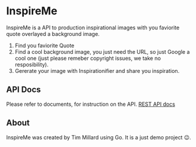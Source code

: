 # InspireMe

InspireMe is a API to production inspirational images with you faviorite quote overlayed a background image.

1. Find you faviorite Quote
2. Find a cool background image, you just need the URL, so just Google a cool one (just please remeber copyright issues, we take no resposibility).
3. Gererate your image with Inspirationifier and share you inspiration.

## API Docs

Please refer to documents, for instruction on the API.
[REST API docs](https://inspireme.docs.apiary.io/)

## About
InspireMe was created by Tim Millard using Go.  It is a just demo project 😉.
